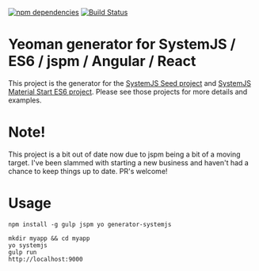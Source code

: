 [![npm dependencies](https://david-dm.org/lookfirst/generator-systemjs.svg)](https://david-dm.org/lookfirst/generator-systemjs)
[![Build Status](https://travis-ci.org/lookfirst/generator-systemjs.svg?branch=master)](https://travis-ci.org/lookfirst/generator-systemjs)

# Yeoman generator for SystemJS / ES6 / jspm / Angular / React

This project is the generator for the [SystemJS Seed project](https://github.com/lookfirst/systemjs-seed/) and [SystemJS Material Start ES6 project](https://github.com/lookfirst/systemjs-material-start). Please see those projects for more details and examples.

# Note!

This project is a bit out of date now due to jspm being a bit of a moving target. I've been slammed with starting a new business and haven't had a chance to keep things up to date. PR's welcome!

# Usage

```
npm install -g gulp jspm yo generator-systemjs
```

```
mkdir myapp && cd myapp
yo systemjs
gulp run
http://localhost:9000
```
